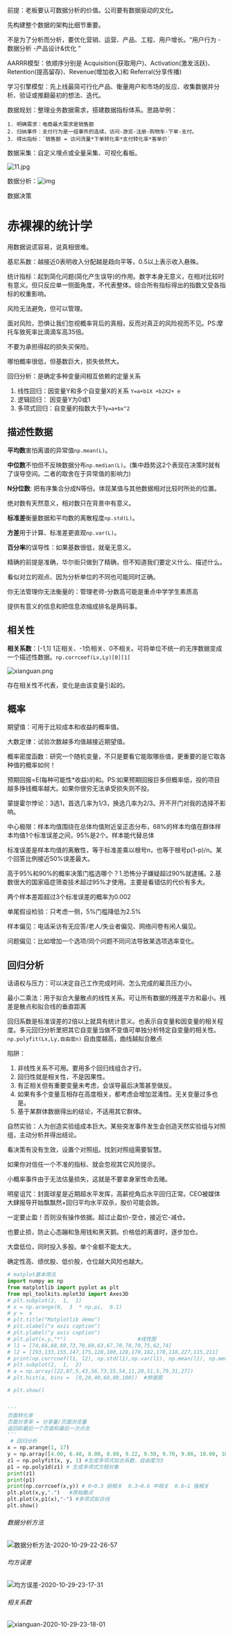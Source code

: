 前提：老板要认可数据分析的价值。公司要有数据驱动的文化。

先构建整个数据的架构比细节重要。

不是为了分析而分析，要优化营销、运营、产品、工程、用户增长。“用户行为 - 数据分析 -产品设计&优化 ”



AARRR模型：依顺序分别是 Acquisition(获取用户)、Activation(激发活跃)、Retention(提高留存)、Revenue(增加收入)和 Referral(分享传播)

学习引擎模型：先上线最简可行化产品、衡量用户和市场的反应、收集数据并分析、验证或推翻最初的想法、迭代。



数据规划：整理业务数据需求，搭建数据指标体系。思路举例：

 	1. 明确需求：电商最大需求是销售额
 	2. 归纳事件：支付行为是一组事件的连续，访问-游览-注册-购物车-下单-支付。
 	3. 得出指标：`销售额 = 访问流量*下单转化率*支付转化率*客单价`

数据采集：自定义埋点或全量采集、可视化看板。

![11.jpg](http://www.cniteyes.com/data/upload/editor/2017/0628/13/1498628981265396.jpg)

数据分析：![img](https://pic3.zhimg.com/v2-5be0cb5caebe60411e0c6ff481d96fc0_b.jpg)

数据决策



# 赤裸裸的统计学

用数据说谎容易，说真相很难。

基尼系数：越接近0表明收入分配越是趋向平等，0.5以上表示收入悬殊。

统计指标：起到简化问题(简化产生误导)的作用。数字本身无意义，在相对比较时有意义。但只反应单一侧面角度，不代表整体。综合所有指标得出的指数又受各指标的权重影响。

风险无法避免，但可以管理。

面对风险，恐惧让我们忽视概率背后的真相，反而对真正的风险视而不见。PS:摩托车致死率比滴滴车高35倍。

不要为承担得起的损失买保险。

哪怕概率很低，但基数巨大，损失依然大。

回归分析：是确定多种变量间相互依赖的定量关系

1. 线性回归：因变量Y和多个自变量X的关系 `Y=a+b1X +b2X2+ e`
2. 逻辑回归： 因变量Y为0或1
3. 多项式回归：自变量的指数大于1`y=a+bx^2`

## 描述性数据

**平均数**害怕离谱的异常值`np.mean(L)`。

**中位数**不怕但不反映数据分布`np.median(L)`。(集中趋势这2个表现在决策时就有了误导空间。二者的取舍在于异常值的影响力)

**N分位数**: 把有序集合分成N等份。体现某值与其他数据相对比较时所处的位置。

绝对数有天然意义，相对数只在背景中有意义。

**标准差**衡量数据和平均数的离散程度`np.std(L)`。

**方差**用于计算、标准差更直观`np.var(L)`。

**百分率**的误导性：如果基数很低，就毫无意义。

精确的前提是准确，华尔街只做到了精确，但不知道我们要定义什么、描述什么。

看似对立的观点、因为分析单位的不同也可能同时正确。

你无法管理你无法衡量的：管理老师-分数高可能是重点中学学生素质高

提供有意义的信息和把信息浓缩成排名是两码事。

## 相关性

**相关系数**：[-1,1] 1正相关、-1负相关、0不相关。可将单位不统一的无序数据变成一个描述性数据。`np.corrcoef(Lx,Ly)[0][1]`

![xianguan.png](https://github.com/chenjun-110/note/blob/master/image/xianguan.png?raw=true)

存在相关性不代表，变化是由该变量引起的。

## 概率

期望值：可用于比较成本和收益的概率值。

大数定律：试验次数越多均值越接近期望值。

概率密度函数：研究一个随机变量，不只是要看它能取哪些值，更重要的是它取各种值的概率如何！

预期回报=E(每种可能性*收益)的和。PS:如果预期回报巨多但概率低，投的项目越多挣钱概率越大。如果你很穷无法承受损失则不投。

蒙提霍尔悖论：3选1，首选几率为1/3，换选几率为2/3。开不开门对我的选择不影响。

中心极限：样本均值围绕在总体均值附近呈正态分布，68%的样本均值在群体样本均值1个标准误差之间，95%是2个。样本能代替总体

标准误差是样本均值的离散性，等于标准差乘以根号n，也等于根号p(1-p)/n。某个回答比例接近50%误差最大。

高于95%和90%的概率决策门槛选哪个？1.恐怖分子嫌疑超过90%就逮捕。2.基数很大的国家癌症筛查技术超过95%才使用。主要是看错估的代价有多大。

两个样本差距超过3个标准误差的概率为0.002

单尾假设检验：只考虑一侧，5%门槛降低为2.5%

样本偏见：电话采访有无应答/老人/失业者偏见、网络问卷有闲人偏见。

问题偏见：比如增加一个选项/同个问题不同问法导致某选项选率变化。

## 回归分析

话语权与压力：可以决定自己工作完成时间、怎么完成的雇员压力小。

最小二乘法：用于拟合大量散点的线性关系。可让所有数据的残差平方和最小。残差是散点和拟合线的垂直距离

回归系数是标准误差的2倍以上就具有统计意义。也表示自变量和因变量的相关程度。多元回归分析里把其它自变量当做不变值可单独分析特定自变量的相关性。`np.polyfit(Lx,Ly,自由度n)` 自由度越高，曲线越拟合散点

陷阱：

1. 非线性关系不可用。要用多个回归线组合才行。
2. 回归性就是相关性，不是因果性。
3. 有正相关但有重要变量未考虑，会误导最后决策甚至做反。
4. 如果有多个变量互相存在高度相关，都考虑会增加混淆性。无关变量过多也是。
5. 基于某群体数据得出的结论，不适用其它群体。

自然实验：人为创造实验组成本巨大。某些突发事件发生会创造天然实验组与对照组，主动分析并得出结论。

看决策有没有生效，设置个对照组。找到对照组需要智慧。



如果你对信任一个不准的指标、就会忽视其它风险提示。

小概率事件由于无法估量损失，这就是不要拿身家性命去赌。

明星诅咒：封面球星是近期超水平发挥，高薪挖角后水平回归正常。CEO被媒体大肆报导开始飘飘然+回归平均水平双杀，股价可能会跌。

一定要止盈！否则没有操作依据。超过止盈价-空仓，接近它-减仓。

也要止损，防止心态蹦和急用钱和黑天鹅。价格低的离谱时，逐步加仓。

大盘低位，同时投入多股。单个金额不能太大。

确定性高、绩优股、低价股，仓位越大风险也越大。





```python
# matplot基本用法
import numpy as np 
from matplotlib import pyplot as plt 
from mpl_toolkits.mplot3d import Axes3D
# plt.subplot(2,  1,  1) 
# x = np.arange(0,  3  * np.pi,  0.1)
# y =  x
# plt.title("Matplotlib demo") 
# plt.xlabel("x axis caption") 
# plt.ylabel("y axis caption") 
# plt.plot(x,y,"*")                       #线性图
# l1 = [74,66,68,69,73,70,60,63,67,70,70,70,75,62,74]
# l2 = [193,133,155,147,175,128,100,128,170,182,178,118,227,115,211]
# print(np.corrcoef(l1, l2), np.std(l1),np.var(l1), np.mean(l1), np.median(l1))
# plt.subplot(2,  1,  2)
# a = np.array([22,87,5,43,56,73,55,54,11,20,51,5,79,31,27]) 
# plt.hist(a, bins =  [0,20,40,60,80,100])  #频谱图

# plt.show()


'''
页面转化率
页面分享率 = 分享量/页面浏览量
返回前最后一个页面和最后一次点击
'''
 # 回归分析
x = np.arange(1, 17)
y = np.array([4.00, 6.40, 8.00, 8.80, 9.22, 9.50, 9.70, 9.86, 10.00, 10.20, 10.32, 10.42, 10.50, 10.55, 10.58, 10.60])
z1 = np.polyfit(x, y, 1) #生成多项式拟合系数，自由度为3
p1 = np.poly1d(z1) # 生成多项式方程对象
print(z1)
print(p1)
print(np.corrcoef(x,y)) # 0~0.3 弱相关  0.3~0.6 中相关  0.6~1 强相关
plt.plot(x,y,".")   #原始散点
plt.plot(x,p1(x),"-") #多项式拟合线
plt.show()
```
###### 数据分析方法
![数据分析方法-2020-10-29-22-26-57](http://img.996lucky.top/markdown_数据分析方法-2020-10-29-22-26-57.jpg)


###### 均方误差
![均方误差-2020-10-29-23-17-31](http://img.996lucky.top/markdown_均方误差-2020-10-29-23-17-31.png)
###### 相关系数
![xianguan-2020-10-29-23-18-01](http://img.996lucky.top/markdown_xianguan-2020-10-29-23-18-01.png)